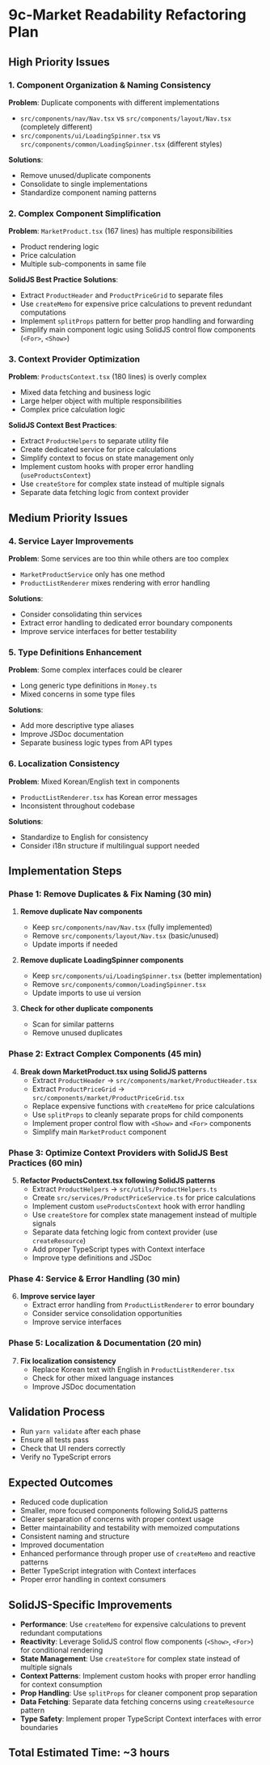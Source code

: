 # 9c-Market Readability Refactoring Plan

## High Priority Issues

### 1. Component Organization & Naming Consistency
**Problem**: Duplicate components with different implementations
- `src/components/nav/Nav.tsx` vs `src/components/layout/Nav.tsx` (completely different)
- `src/components/ui/LoadingSpinner.tsx` vs `src/components/common/LoadingSpinner.tsx` (different styles)

**Solutions**:
- Remove unused/duplicate components
- Consolidate to single implementations
- Standardize component naming patterns

### 2. Complex Component Simplification
**Problem**: `MarketProduct.tsx` (167 lines) has multiple responsibilities
- Product rendering logic
- Price calculation
- Multiple sub-components in same file

**SolidJS Best Practice Solutions**:
- Extract `ProductHeader` and `ProductPriceGrid` to separate files
- Use `createMemo` for expensive price calculations to prevent redundant computations
- Implement `splitProps` pattern for better prop handling and forwarding
- Simplify main component logic using SolidJS control flow components (`<For>`, `<Show>`)

### 3. Context Provider Optimization
**Problem**: `ProductsContext.tsx` (180 lines) is overly complex
- Mixed data fetching and business logic
- Large helper object with multiple responsibilities
- Complex price calculation logic

**SolidJS Context Best Practices**:
- Extract `ProductHelpers` to separate utility file
- Create dedicated service for price calculations
- Simplify context to focus on state management only
- Implement custom hooks with proper error handling (`useProductsContext`)
- Use `createStore` for complex state instead of multiple signals
- Separate data fetching logic from context provider

## Medium Priority Issues

### 4. Service Layer Improvements
**Problem**: Some services are too thin while others are too complex
- `MarketProductService` only has one method
- `ProductListRenderer` mixes rendering with error handling

**Solutions**:
- Consider consolidating thin services
- Extract error handling to dedicated error boundary components
- Improve service interfaces for better testability

### 5. Type Definitions Enhancement
**Problem**: Some complex interfaces could be clearer
- Long generic type definitions in `Money.ts`
- Mixed concerns in some type files

**Solutions**:
- Add more descriptive type aliases
- Improve JSDoc documentation
- Separate business logic types from API types

### 6. Localization Consistency
**Problem**: Mixed Korean/English text in components
- `ProductListRenderer.tsx` has Korean error messages
- Inconsistent throughout codebase

**Solutions**:
- Standardize to English for consistency
- Consider i18n structure if multilingual support needed

## Implementation Steps

### Phase 1: Remove Duplicates & Fix Naming (30 min)
1. **Remove duplicate Nav components**
   - Keep `src/components/nav/Nav.tsx` (fully implemented)
   - Remove `src/components/layout/Nav.tsx` (basic/unused)
   - Update imports if needed

2. **Remove duplicate LoadingSpinner components**
   - Keep `src/components/ui/LoadingSpinner.tsx` (better implementation)
   - Remove `src/components/common/LoadingSpinner.tsx`
   - Update imports to use ui version

3. **Check for other duplicate components**
   - Scan for similar patterns
   - Remove unused duplicates

### Phase 2: Extract Complex Components (45 min)
4. **Break down MarketProduct.tsx using SolidJS patterns**
   - Extract `ProductHeader` → `src/components/market/ProductHeader.tsx`
   - Extract `ProductPriceGrid` → `src/components/market/ProductPriceGrid.tsx`
   - Replace expensive functions with `createMemo` for price calculations
   - Use `splitProps` to cleanly separate props for child components
   - Implement proper control flow with `<Show>` and `<For>` components
   - Simplify main `MarketProduct` component

### Phase 3: Optimize Context Providers with SolidJS Best Practices (60 min)
5. **Refactor ProductsContext.tsx following SolidJS patterns**
   - Extract `ProductHelpers` → `src/utils/ProductHelpers.ts`
   - Create `src/services/ProductPriceService.ts` for price calculations
   - Implement custom `useProductsContext` hook with error handling
   - Use `createStore` for complex state management instead of multiple signals
   - Separate data fetching logic from context provider (use `createResource`)
   - Add proper TypeScript types with Context interface
   - Improve type definitions and JSDoc

### Phase 4: Service & Error Handling (30 min)
6. **Improve service layer**
   - Extract error handling from `ProductListRenderer` to error boundary
   - Consider service consolidation opportunities
   - Improve service interfaces

### Phase 5: Localization & Documentation (20 min)
7. **Fix localization consistency**
   - Replace Korean text with English in `ProductListRenderer.tsx`
   - Check for other mixed language instances
   - Improve JSDoc documentation

## Validation Process
- Run `yarn validate` after each phase
- Ensure all tests pass
- Check that UI renders correctly
- Verify no TypeScript errors

## Expected Outcomes
- Reduced code duplication
- Smaller, more focused components following SolidJS patterns
- Clearer separation of concerns with proper context usage
- Better maintainability and testability with memoized computations
- Consistent naming and structure
- Improved documentation
- Enhanced performance through proper use of `createMemo` and reactive patterns
- Better TypeScript integration with Context interfaces
- Proper error handling in context consumers

## SolidJS-Specific Improvements
- **Performance**: Use `createMemo` for expensive calculations to prevent redundant computations
- **Reactivity**: Leverage SolidJS control flow components (`<Show>`, `<For>`) for conditional rendering
- **State Management**: Use `createStore` for complex state instead of multiple signals
- **Context Patterns**: Implement custom hooks with proper error handling for context consumption
- **Prop Handling**: Use `splitProps` for cleaner component prop separation
- **Data Fetching**: Separate data fetching concerns using `createResource` pattern
- **Type Safety**: Implement proper TypeScript Context interfaces with error boundaries

## Total Estimated Time: ~3 hours